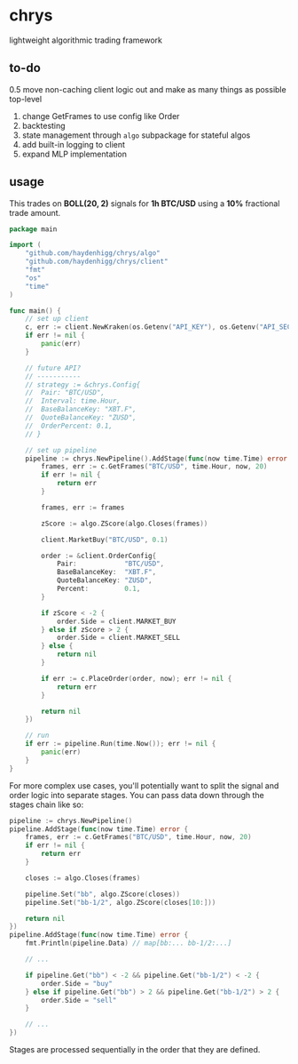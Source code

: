 # chrys
lightweight algorithmic trading framework

## to-do
0.5 move non-caching client logic out and make as many things as possible top-level
1. change GetFrames to use config like Order
2. backtesting
3. state management through `algo` subpackage for stateful algos
4. add built-in logging to client
5. expand MLP implementation

## usage
This trades on **BOLL(20, 2)** signals for **1h BTC/USD** using a **10%** fractional trade amount.

```go
package main

import (
	"github.com/haydenhigg/chrys/algo"
	"github.com/haydenhigg/chrys/client"
	"fmt"
	"os"
	"time"
)

func main() {
	// set up client
	c, err := client.NewKraken(os.Getenv("API_KEY"), os.Getenv("API_SECRET"))
	if err != nil {
		panic(err)
	}

	// future API?
	// -----------
	// strategy := &chrys.Config{
	// 	Pair: "BTC/USD",
	// 	Interval: time.Hour,
	// 	BaseBalanceKey: "XBT.F",
	// 	QuoteBalanceKey: "ZUSD",
	// 	OrderPercent: 0.1,
	// }

	// set up pipeline
	pipeline := chrys.NewPipeline().AddStage(func(now time.Time) error {
		frames, err := c.GetFrames("BTC/USD", time.Hour, now, 20)
		if err != nil {
			return err
		}

		frames, err := frames

		zScore := algo.ZScore(algo.Closes(frames))

		client.MarketBuy("BTC/USD", 0.1)

		order := &client.OrderConfig{
			Pair:            "BTC/USD",
			BaseBalanceKey:  "XBT.F",
			QuoteBalanceKey: "ZUSD",
			Percent:         0.1,
		}

		if zScore < -2 {
			order.Side = client.MARKET_BUY
		} else if zScore > 2 {
			order.Side = client.MARKET_SELL
		} else {
			return nil
		}

		if err := c.PlaceOrder(order, now); err != nil {
			return err
		}

		return nil
	})

	// run
	if err := pipeline.Run(time.Now()); err != nil {
		panic(err)
	}
}
```

For more complex use cases, you'll potentially want to split the signal and order logic into separate stages. You can pass data down through the stages chain like so:

```go
pipeline := chrys.NewPipeline()
pipeline.AddStage(func(now time.Time) error {
	frames, err := c.GetFrames("BTC/USD", time.Hour, now, 20)
	if err != nil {
		return err
	}

	closes := algo.Closes(frames)

	pipeline.Set("bb", algo.ZScore(closes))
	pipeline.Set("bb-1/2", algo.ZScore(closes[10:]))

	return nil
})
pipeline.AddStage(func(now time.Time) error {
	fmt.Println(pipeline.Data) // map[bb:... bb-1/2:...]

	// ...

	if pipeline.Get("bb") < -2 && pipeline.Get("bb-1/2") < -2 {
		order.Side = "buy"
	} else if pipeline.Get("bb") > 2 && pipeline.Get("bb-1/2") > 2 {
		order.Side = "sell"
	}

	// ...
})
```

Stages are processed sequentially in the order that they are defined.

